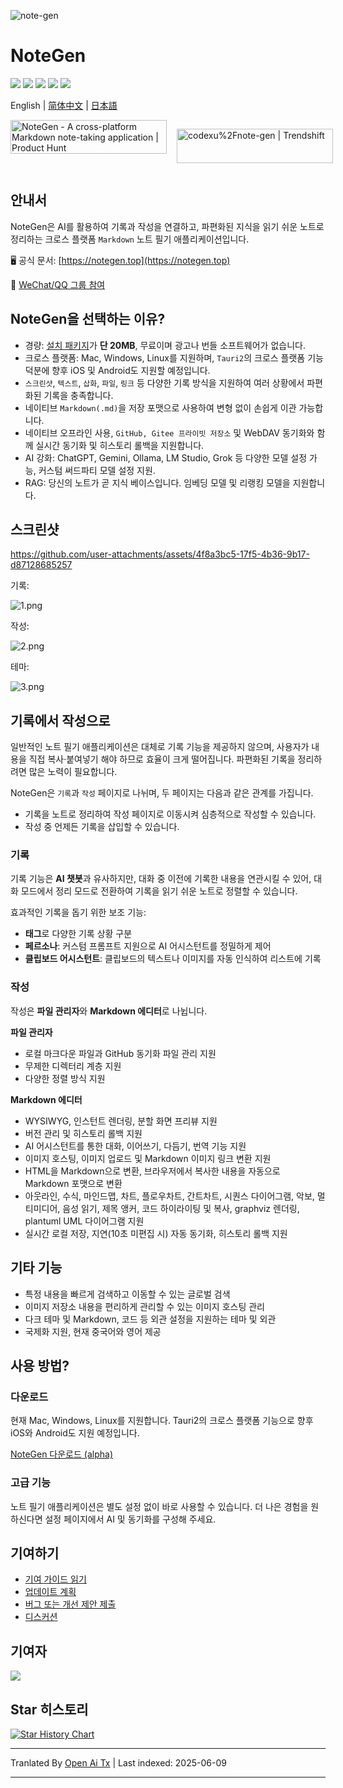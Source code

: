 ![note-gen](https://socialify.git.ci/codexu/note-gen/image?custom_description=Cross-Platform+%7C+LLM+%7C+Markdown+%7C++Recording++%26+Writing&description=1&font=Raleway&forks=1&issues=1&logo=https%3A%2F%2Fcamo.githubusercontent.com%2Fbe4a3a39f8724658ad5bc549d63f0454ad4ca98564c73b7b0778704ca5212509%2F68747470733a2f2f73322e6c6f6c692e6e65742f323032352f30352f32362f594d4e67784b5644724238345a74572e706e67&name=1&owner=1&pattern=Circuit+Board&stargazers=1&theme=Light)

# NoteGen

![](https://github.com/codexu/note-gen/actions/workflows/release.yml/badge.svg?branch=release)
![](https://img.shields.io/github/v/release/codexu/note-gen)
![](https://img.shields.io/badge/version-alpha-orange)
![](https://img.shields.io/github/downloads/codexu/note-gen/total)
![](https://img.shields.io/github/commit-activity/m/codexu/note-gen)

English | [简体中文](.github/README.zh.md) | [日本語](.github/README.ja.md)

<div style="display: flex; gap: 1rem;">
  <a href="https://www.producthunt.com/products/notegen-2?embed=true&utm_source=badge-featured&utm_medium=badge&utm_source=badge-notegen&#0045;2" target="_blank"><img src="https://api.producthunt.com/widgets/embed-image/v1/featured.svg?post_id=956348&theme=light&t=1749194675492" alt="NoteGen - A&#0032;cross&#0045;platform&#0032;Markdown&#0032;note&#0045;taking&#0032;application | Product Hunt" style="width: 250px; height: 54px;" width="250" height="54" /></a>

  <a href="https://trendshift.io/repositories/12784" target="_blank"><img src="https://trendshift.io/api/badge/repositories/12784" alt="codexu%2Fnote-gen | Trendshift" style="width: 250px; height: 55px;" width="250" height="55"/></a>
</div>

## 안내서

NoteGen은 AI를 활용하여 기록과 작성을 연결하고, 파편화된 지식을 읽기 쉬운 노트로 정리하는 크로스 플랫폼 `Markdown` 노트 필기 애플리케이션입니다.

🖥️ 공식 문서: [https://notegen.top](https://notegen.top)

💬 [WeChat/QQ 그룹 참여](https://github.com/codexu/note-gen/discussions/110)

## NoteGen을 선택하는 이유?

- 경량: [설치 패키지](https://github.com/codexu/note-gen/releases)가 **단 20MB**, 무료이며 광고나 번들 소프트웨어가 없습니다.
- 크로스 플랫폼: Mac, Windows, Linux를 지원하며, `Tauri2`의 크로스 플랫폼 기능 덕분에 향후 iOS 및 Android도 지원할 예정입니다.
- `스크린샷`, `텍스트`, `삽화`, `파일`, `링크` 등 다양한 기록 방식을 지원하여 여러 상황에서 파편화된 기록을 충족합니다.
- 네이티브 `Markdown(.md)`을 저장 포맷으로 사용하여 변형 없이 손쉽게 이관 가능합니다.
- 네이티브 오프라인 사용, `GitHub, Gitee 프라이빗 저장소` 및 WebDAV 동기화와 함께 실시간 동기화 및 히스토리 롤백을 지원합니다.
- AI 강화: ChatGPT, Gemini, Ollama, LM Studio, Grok 등 다양한 모델 설정 가능, 커스텀 써드파티 모델 설정 지원.
- RAG: 당신의 노트가 곧 지식 베이스입니다. 임베딩 모델 및 리랭킹 모델을 지원합니다.

## 스크린샷

https://github.com/user-attachments/assets/4f8a3bc5-17f5-4b36-9b17-d87128685257

기록:

![1.png](https://s2.loli.net/2025/05/19/Cs5viKfkqb2HJmd.png)

작성:

![2.png](https://s2.loli.net/2025/05/19/5vwQBPoLr6jzgUA.png)

테마:

![3.png](https://s2.loli.net/2025/05/19/8yU72prmWdsCHeu.png)

## 기록에서 작성으로

일반적인 노트 필기 애플리케이션은 대체로 기록 기능을 제공하지 않으며, 사용자가 내용을 직접 복사·붙여넣기 해야 하므로 효율이 크게 떨어집니다. 파편화된 기록을 정리하려면 많은 노력이 필요합니다.

NoteGen은 `기록`과 `작성` 페이지로 나뉘며, 두 페이지는 다음과 같은 관계를 가집니다.

- 기록을 노트로 정리하여 작성 페이지로 이동시켜 심층적으로 작성할 수 있습니다.
- 작성 중 언제든 기록을 삽입할 수 있습니다.

### 기록

기록 기능은 **AI 챗봇**과 유사하지만, 대화 중 이전에 기록한 내용을 연관시킬 수 있어, 대화 모드에서 정리 모드로 전환하여 기록을 읽기 쉬운 노트로 정렬할 수 있습니다.

효과적인 기록을 돕기 위한 보조 기능:

- **태그**로 다양한 기록 상황 구분
- **페르소나**: 커스텀 프롬프트 지원으로 AI 어시스턴트를 정밀하게 제어
- **클립보드 어시스턴트**: 클립보드의 텍스트나 이미지를 자동 인식하여 리스트에 기록

### 작성

작성은 **파일 관리자**와 **Markdown 에디터**로 나뉩니다.

**파일 관리자**

- 로컬 마크다운 파일과 GitHub 동기화 파일 관리 지원
- 무제한 디렉터리 계층 지원
- 다양한 정렬 방식 지원

**Markdown 에디터**

- WYSIWYG, 인스턴트 렌더링, 분할 화면 프리뷰 지원
- 버전 관리 및 히스토리 롤백 지원
- AI 어시스턴트를 통한 대화, 이어쓰기, 다듬기, 번역 기능 지원
- 이미지 호스팅, 이미지 업로드 및 Markdown 이미지 링크 변환 지원
- HTML을 Markdown으로 변환, 브라우저에서 복사한 내용을 자동으로 Markdown 포맷으로 변환
- 아웃라인, 수식, 마인드맵, 차트, 플로우차트, 간트차트, 시퀀스 다이어그램, 악보, 멀티미디어, 음성 읽기, 제목 앵커, 코드 하이라이팅 및 복사, graphviz 렌더링, plantuml UML 다이어그램 지원
- 실시간 로컬 저장, 지연(10초 미편집 시) 자동 동기화, 히스토리 롤백 지원

## 기타 기능

- 특정 내용을 빠르게 검색하고 이동할 수 있는 글로벌 검색
- 이미지 저장소 내용을 편리하게 관리할 수 있는 이미지 호스팅 관리
- 다크 테마 및 Markdown, 코드 등 외관 설정을 지원하는 테마 및 외관
- 국제화 지원, 현재 중국어와 영어 제공

## 사용 방법?

### 다운로드

현재 Mac, Windows, Linux를 지원합니다. Tauri2의 크로스 플랫폼 기능으로 향후 iOS와 Android도 지원 예정입니다.

[NoteGen 다운로드 (alpha)](https://github.com/codexu/note-gen/releases)

### 고급 기능

노트 필기 애플리케이션은 별도 설정 없이 바로 사용할 수 있습니다. 더 나은 경험을 원하신다면 설정 페이지에서 AI 및 동기화를 구성해 주세요.

## 기여하기

- [기여 가이드 읽기](https://raw.githubusercontent.com/codexu/note-gen/dev/.github/CONTRIBUTING.md)
- [업데이트 계획](https://github.com/codexu/note-gen/issues/46)
- [버그 또는 개선 제안 제출](https://github.com/codexu/note-gen/issues)
- [디스커션](https://github.com/codexu/note-gen/discussions)

## 기여자

<a href="https://github.com/codexu/note-gen/graphs/contributors">
  <img src="https://contrib.rocks/image?repo=codexu/note-gen" />
</a>

## Star 히스토리

[![Star History Chart](https://api.star-history.com/svg?repos=codexu/note-gen&type=Date)](https://www.star-history.com/#codexu/note-gen&Date)


---

Tranlated By [Open Ai Tx](https://github.com/OpenAiTx/OpenAiTx) | Last indexed: 2025-06-09

---